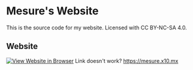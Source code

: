 # Mesure's Website

This is the source code for my website.
Licensed with CC BY-NC-SA 4.0.

## Website
[![View Website in Browser](https://github.com/Mesure73L/Mesures-Website/assets/115181664/b59a70c1-d8f6-44ca-9bd7-d6ba508d517a)](https://mesure.x10.mx/)
Link doesn't work? <https://mesure.x10.mx>
